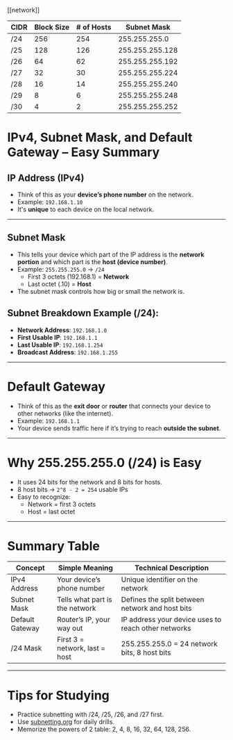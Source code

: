 [[network]]

| CIDR | Block Size | # of Hosts | Subnet Mask     |
| ---- | ---------- | ---------- | --------------- |
| /24  | 256        | 254        | 255.255.255.0   |
| /25  | 128        | 126        | 255.255.255.128 |
| /26  | 64         | 62         | 255.255.255.192 |
| /27  | 32         | 30         | 255.255.255.224 |
| /28  | 16         | 14         | 255.255.255.240 |
| /29  | 8          | 6          | 255.255.255.248 |
| /30  | 4          | 2          | 255.255.255.252 |
# IPv4, Subnet Mask, and Default Gateway – Easy Summary

## IP Address (IPv4)
- Think of this as your **device’s phone number** on the network.
- Example: `192.168.1.10`
- It's **unique** to each device on the local network.

---

## Subnet Mask
- This tells your device which part of the IP address is the **network portion** and which part is the **host (device number)**.
- Example: `255.255.255.0` → `/24`
    - First 3 octets (192.168.1) = **Network**
    - Last octet (.10) = **Host**
- The subnet mask controls how big or small the network is.

## Subnet Breakdown Example (/24):
- **Network Address**: `192.168.1.0`
- **First Usable IP**: `192.168.1.1`
- **Last Usable IP**: `192.168.1.254`
- **Broadcast Address**: `192.168.1.255`

---

# Default Gateway
- Think of this as the **exit door** or **router** that connects your device to other networks (like the internet).
- Example: `192.168.1.1`
- Your device sends traffic here if it’s trying to reach **outside the subnet**.

---

# Why 255.255.255.0 (/24) is Easy
- It uses 24 bits for the network and 8 bits for hosts.
- 8 host bits → `2^8 - 2 = 254` usable IPs
- Easy to recognize:
    - Network = first 3 octets
    - Host = last octet

---

# Summary Table

| Concept         | Simple Meaning                       | Technical Description                                         |
|----------------|--------------------------------------|---------------------------------------------------------------|
| IPv4 Address    | Your device’s phone number           | Unique identifier on the network                              |
| Subnet Mask     | Tells what part is the network       | Defines the split between network and host bits               |
| Default Gateway | Router’s IP, your way out            | IP address your device uses to reach other networks           |
| /24 Mask        | First 3 = network, last = host       | 255.255.255.0 = 24 network bits, 8 host bits                  |

---

# Tips for Studying
- Practice subnetting with /24, /25, /26, and /27 first.
- Use [subnetting.org](https://subnetting.org) for daily drills.
- Memorize the powers of 2 table: 2, 4, 8, 16, 32, 64, 128, 256.
